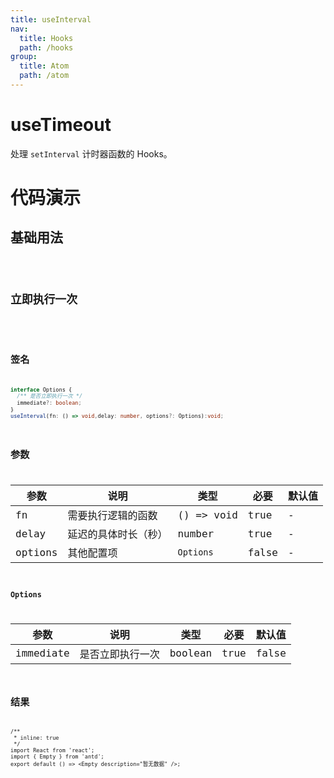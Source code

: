 ```yaml
---
title: useInterval
nav:
  title: Hooks
  path: /hooks
group:
  title: Atom
  path: /atom
---
```


# useTimeout

处理 `setInterval` 计时器函数的 Hooks。

# 代码演示

## 基础用法

<code src="./example/ExampleBasic.tsx" />

## 立即执行一次

<code src="./example/ExampleImmediate.tsx" />

## 签名

```ts
interface Options {
  /** 是否立即执行一次 */
  immediate?: boolean;
}
useInterval(fn: () => void,delay: number, options?: Options):void;
```

## 参数

| 参数    | 说明                 | 类型       | 必要  | 默认值 |
| ------- | -------------------- | ---------- | ----- | ------ |
| fn      | 需要执行逻辑的函数   | () => void | true  | -      |
| delay   | 延迟的具体时长（秒） | number     | true  | -      |
| options | 其他配置项           | `Options`  | false | -      |

### Options

| 参数      | 说明             | 类型    | 必要 | 默认值 |
| --------- | ---------------- | ------- | ---- | ------ |
| immediate | 是否立即执行一次 | boolean | true | false  |

## 结果

```tsx
/**
 * inline: true
 */
import React from 'react';
import { Empty } from 'antd';
export default () => <Empty description="暂无数据" />;
```
